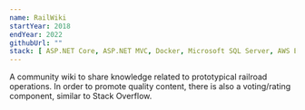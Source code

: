 ```yaml
---
name: RailWiki
startYear: 2018
endYear: 2022
githubUrl: ""
stack: [ ASP.NET Core, ASP.NET MVC, Docker, Microsoft SQL Server, AWS ECS ]
---
```


A community wiki to share knowledge related to prototypical railroad operations. In order to promote quality content,
there is also a voting/rating component, similar to Stack Overflow.
